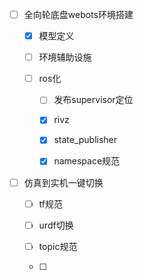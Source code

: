 - [ ] 全向轮底盘webots环境搭建
  
  - [x] 模型定义
  
  - [ ] 环境辅助设施
  
  - [ ] ros化
    
    - [ ] 发布supervisor定位
    
    - [x] rivz
    
    - [x] state_publisher
    
    - [x] namespace规范

- [ ] 仿真到实机一键切换
  
  - [ ] tf规范
  
  - [ ] urdf切换
  
  - [ ] topic规范
  
  - [ ]


